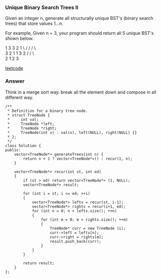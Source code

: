 ### Unique Binary Search Trees II
Given an integer n, generate all structurally unique BST's (binary search trees) that store values 1...n.

For example,
Given n = 3, your program should return all 5 unique BST's shown below.

   1         3     3      2      1
    \       /     /      / \      \
     3     2     1      1   3      2
    /     /       \                 \
   2     1         2                 3

[leetcode](https://leetcode.com/problems/unique-binary-search-trees-ii/description/)

### Answer 
Think in a merge sort way. break all the element down and compose in all different way. 

	/**
	 * Definition for a binary tree node.
	 * struct TreeNode {
	 *     int val;
	 *     TreeNode *left;
	 *     TreeNode *right;
	 *     TreeNode(int x) : val(x), left(NULL), right(NULL) {}
	 * };
	 */
	class Solution {
	public:
	    vector<TreeNode*> generateTrees(int n) {
	        return n < 1 ? vector<TreeNode*>() : recur(1, n);
	    }
	    
	    vector<TreeNode*> recur(int st, int ed)
	    {
	        if (st > ed) return vector<TreeNode*> (1, NULL);
	        vector<TreeNode*> result;
	        
	        for (int i = st; i <= ed; ++i)
	        {
	            vector<TreeNode*> lefts = recur(st, i-1);
	            vector<TreeNode*> rights = recur(i+1, ed);
	            for (int n = 0; n < lefts.size(); ++n)
	            {
	                for (int m = 0; m < rights.size(); ++m)
	                {
	                    TreeNode* curr = new TreeNode (i);
	                    curr->left = lefts[n];
	                    curr->right = rights[m];
	                    result.push_back(curr);
	                }
	            }
	        }
	        
	        return result;
	    }
	};